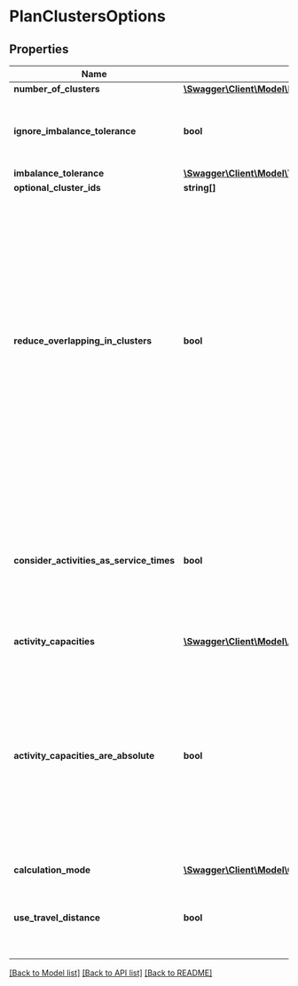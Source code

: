 # PlanClustersOptions

## Properties
Name | Type | Description | Notes
------------ | ------------- | ------------- | -------------
**number_of_clusters** | [**\Swagger\Client\Model\PositiveInteger**](PositiveInteger.md) |  | 
**ignore_imbalance_tolerance** | **bool** | If false, the imbalanceTolerance parameter will be considered by the planning algorithm. If true, the imbalanceTolerance will be ignored and a probably imbalanced solution is returned. | [optional] 
**imbalance_tolerance** | [**\Swagger\Client\Model\Tolerance**](Tolerance.md) |  | [optional] 
**optional_cluster_ids** | **string[]** |  | [optional] 
**reduce_overlapping_in_clusters** | **bool** | Clusters are always optimized towards compactness and towards minimal driving times from the reference point to each location. Depending on the routing profile used for driving time calculation, clusters may be stretched along major roads and it is possible that two clusters visually overlap. Furthermore, a high variance among activities might also lead to overlaps. If reduceOverlappingInClusters is set to true, the algorithm tries to reduce overlapping among clusters. If there is no valid solution that avoids overlapping clusters, a valid solution with overlapping clusters is returned. Setting this parameter to true usually increases runtime because additional steps have to be executed. In addition, the activity-imbalance among clusters and the overall driving time per cluster may increase. | [optional] 
**consider_activities_as_service_times** | **bool** | If this parameter is set to true, all activity values set at a location are considered to be service times in seconds. Using service periods as activity means that estimated tour durations are balanced for each cluster instead of the total sum of activity. Therefore the value of ClusterReport.totalActivity represents the estimated tour duration for the corresponding cluster. | [optional] 
**activity_capacities** | [**\Swagger\Client\Model\ActivityCapacity[]**](ActivityCapacity.md) |  | [optional] 
**activity_capacities_are_absolute** | **bool** | This feature can be used only when clusters are specified. If set to true, activity capacities are taken as absolute upper bounds for specified clusters according to their input sequence. The parameter imbalanceTolerance does not play any role. This means, it could happen, that a planning location remains unplanned in the end. Furthermore, it could happen, that a cluster facility is not allocated to any planning location, i.e. the respective ClusterReport.numberOfLocations is zero and the respective ClusteredLocations.locationIds is empty. | [optional] 
**calculation_mode** | [**\Swagger\Client\Model\ClusterPlanningCalculationMode**](ClusterPlanningCalculationMode.md) |  | [optional] 
**use_travel_distance** | **bool** | If set to true, travel distances and not travel times are used for calculations. The value of this parameter coupled with the choice of DistanceMode in PlanClustersRequest affects the result obtained in response. | [optional] 

[[Back to Model list]](../../README.md#documentation-for-models) [[Back to API list]](../../README.md#documentation-for-api-endpoints) [[Back to README]](../../README.md)

